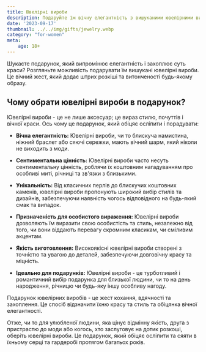 ```yaml
---
title: Ювелірні вироби
description: Подаруйте їм вічну елегантність з вишуканими ювелірними виробами.
date: '2023-09-17'
thumbnail: ../../img/gifts/jewelry.webp
category: "for-women"
meta:
    age: 18+
---
```

Шукаєте подарунок, який випромінює елегантність і захоплює суть краси? Розгляньте можливість подарувати їм вишукані ювелірні вироби. Це вічний жест, який додає штрих розкіші та витонченості будь-якому образу.

## Чому обрати ювелірні вироби в подарунок?

Ювелірні вироби - це не лише аксесуар; це вираз стилю, почуттів і вічної краси. Ось чому це подарунок, який обіцяє осліпити і порадувати:

- **Вічна елегантність:** Ювелірні вироби, чи то блискуча намистина, ніжний браслет або сяючі сережки, мають вічний шарм, який ніколи не виходить з моди.

- **Сентиментальна цінність:** Ювелірні вироби часто несуть сентиментальну цінність, роблячи їх коштовним нагадуванням про особливі миті, річниці та зв'язки з близькими.

- **Унікальність:** Від класичних перлів до блискучих коштовних каменів, ювелірні вироби пропонують широкий вибір стилів та дизайнів, забезпечуючи наявність чогось відповідного на будь-який смак та випадок.

- **Призначеність для особистого вираження:** Ювелірні вироби дозволяють їм виразити свою особистість та стиль, незалежно від того, чи вони віддають перевагу скромним класикам, чи сміливим акцентам.

- **Якість виготовлення:** Високоякісні ювелірні вироби створені з точністю та увагою до деталей, забезпечуючи довговічну красу та міцність.

- **Ідеально для подарунків:** Ювелірні вироби - це турботливий і романтичний вибір подарунка для близької людини, чи то на день народження, річницю чи будь-яку іншу особливу нагоду.

Подарунок ювелірних виробів - це жест кохання, вдячності та захоплення. Це спосіб відзначити їхню красу та стиль та обіцянка вічної елегантності.

Отже, чи то для улюбленої людини, яка цінує відмінну якість, друга з пристрастю до моди або когось, хто заслуговує на дотик розкоші, оберіть ювелірні вироби. Це подарунок, який обіцяє осліпити та сяяти в їхньому серці та гардеробі протягом багатьох років.
